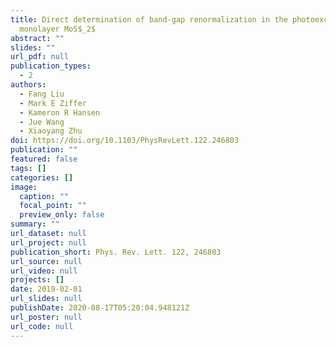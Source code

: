 ```yaml
---
title: Direct determination of band-gap renormalization in the photoexcited
  monolayer MoS$_2$
abstract: ""
slides: ""
url_pdf: null
publication_types:
  - 2
authors:
  - Fang Liu
  - Mark E Ziffer
  - Kameron R Hansen
  - Jue Wang
  - Xiaoyang Zhu
doi: https://doi.org/10.1103/PhysRevLett.122.246803
publication: ""
featured: false
tags: []
categories: []
image:
  caption: ""
  focal_point: ""
  preview_only: false
summary: ""
url_dataset: null
url_project: null
publication_short: Phys. Rev. Lett. 122, 246803
url_source: null
url_video: null
projects: []
date: 2019-02-01
url_slides: null
publishDate: 2020-08-17T05:20:04.948121Z
url_poster: null
url_code: null
---
```

